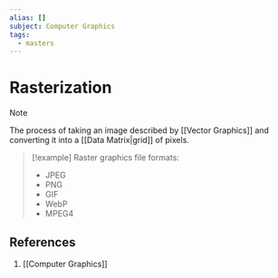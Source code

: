 ```yaml
---
alias: []
subject: Computer Graphics
tags:
  - masters
---
```

# Rasterization

>[!note]
> The process of taking an image described by [[Vector Graphics]] and converting it into a [[Data Matrix|grid]] of pixels.

> [!example]
> Raster graphics file formats:
> - JPEG
> - PNG
> - GIF
> - WebP
> - MPEG4

## References
1. [[Computer Graphics]]